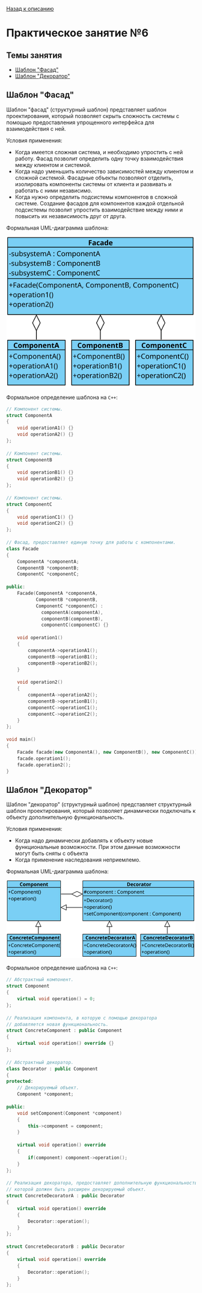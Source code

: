 [Назад к описанию](../../README.md)

# Практическое занятие №6

## Темы занятия

- [Шаблон "Фасад"](#Шаблон-Фасад)
- [Шаблон "Декоратор"](#Шаблон-Декоратор)

## Шаблон "Фасад"

Шаблон "фасад" (структурный шаблон) представляет шаблон проектирования, который позволяет скрыть сложность системы с помощью предоставления упрощенного интерфейса для взаимодействия с ней.

Условия применения:
- Когда имеется сложная система, и необходимо упростить с ней работу. Фасад позволит определить одну точку взаимодействия между клиентом и системой.
- Когда надо уменьшить количество зависимостей между клиентом и сложной системой. Фасадные объекты позволяют отделить, изолировать компоненты системы от клиента и развивать и работать с ними независимо.
- Когда нужно определить подсистемы компонентов в сложной системе. Создание фасадов для компонентов каждой отдельной подсистемы позволит упростить взаимодействие между ними и повысить их независимость друг от друга.

Формальная UML-диаграмма шаблона:

![Шаблон "Фасад"](facade.svg)

Формальное определение шаблона на `C++`:

```c++
// Компонент системы.
struct ComponentA
{
    void operationA1() {}
    void operationA2() {}
};

// Компонент системы.
struct ComponentB
{
    void operationB1() {}
    void operationB2() {}
};

// Компонент системы.
struct ComponentC
{
    void operationC1() {}
    void operationC2() {}
};

// Фасад, предоставляет единую точку для работы с компонентами.
class Facade
{
    ComponentA *componentA;
    ComponentB *componentB;
    ComponentC *componentC;

public:
    Facade(ComponentA *componentA,
           ComponentB *componentB,
           ComponentC *componentC) : 
             componentA(componentA),
             componentB(componentB),
             componentC(componentC) {}

    void operation1()
    {
        componentA->operationA1();
        componentB->operationB1();
        componentB->operationB2();
    }

    void operation2()
    {
        componentA->operationA2();
        componentB->operationB1();
        componentC->operationC1();
        componentC->operationC2();
    }
};

void main()
{
    Facade facade(new ComponentA(), new ComponentB(), new ComponentC());
    facade.operation1();
    facade.operation2();
}
```

## Шаблон "Декоратор"

Шаблон "декоратор" (структурный шаблон) представляет структурный шаблон проектирования, который позволяет динамически подключать к объекту дополнительную функциональность.

Условия применения:
- Когда надо динамически добавлять к объекту новые функциональные возможности. При этом данные возможности могут быть сняты с объекта
- Когда применение наследования неприемлемо.

Формальная UML-диаграмма шаблона:

![Шаблон "Декоратор"](decorator.svg)

Формальное определение шаблона на `C++`:

```c++
// Абстрактный компонент.
struct Component
{
    virtual void operation() = 0;
};

// Реализация компонента, в которую с помощью декоратора
// добавляется новая функциональность.
struct ConcreteComponent : public Component
{
    virtual void operation() override {}
};

// Абстрактный декоратор.
class Decorator : public Component
{
protected:
    // Декорируемый объект.
    Component *component;

public:
    void setComponent(Component *component)
    {
        this->component = component;
    }

    virtual void operation() override
    {
        if(component) component->operation();
    }
};

// Реализация декоратора, предоставляет дополнительную функциональность,
// которой должен быть расширен декорируемый объект.
struct ConcreteDecoratorA : public Decorator
{
    virtual void operation() override
    {
        Decorator::operation();
    }
};

struct ConcreteDecoratorB : public Decorator
{
    virtual void operation() override
    {
        Decorator::operation();
    }
};
```